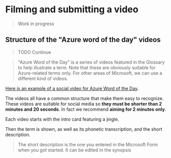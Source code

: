 # Filming and submitting a video

> Work in progress

## Structure of the "Azure word of the day" videos

> TODO Continue

> "Azure Word of the Day" is a series of videos featured in the Glossary to help illustrate a term. Note that these are obviously suitable for Azure-related terms only. For other areas of Microsoft, we can use a different kind of videos.

[Here is an example of a social video for Azure Word of the Day](https://aka.ms/define/app-service).

The videos all have a common structure that make them easy to recognize. These videos are suitable for social media so **they must be shorter than 2 minutes and 20 seconds**. In fact we recommend **aiming for 2 minutes only**.

Each video starts with the intro card featuring a jingle.

Then the term is shown, as well as its phonetic transcription, and the short description.

> The short description is the one you entered in the Microsoft Form when you got started. It can be edited in the synopsis
